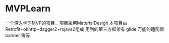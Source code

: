 # MVPLearn
一个深入学习MVP的项目，项目采用MaterialDesign
本项目由Retrofit+okhttp+dagger2+rxjava2组成
用到的第三方框架有 glide 万能的适配器 banner 等等
